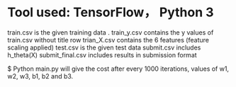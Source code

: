 # Tool used: TensorFlow， Python 3
train.csv is the given training data . 
train_y.csv contains the y values of train.csv without title row
trian_X.csv contains the 6 features (feature scaling applied)
test.csv is the given test data
submit.csv includes h_theta(X)
submit_final.csv includes results in submission format

$ Python main.py will give the cost after every 1000 iterations, values of w1, w2, w3, b1, b2 and b3. 
